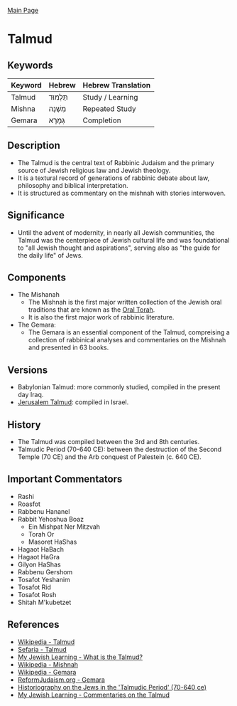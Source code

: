 [Main Page](https://yooyolo.github.io/JudaismRandomSeed/)

# Talmud

## Keywords
| Keyword | Hebrew | Hebrew Translation |
| ------- | ------ | ------------------ |
| Talmud | תַּלְמוּד | Study / Learning |
| Mishna | מִשְׁנָה | Repeated Study |
| Gemara | גְּמָרָא | Completion |

## Description
- The Talmud is the central text of Rabbinic Judaism and the primary source of Jewish religious law and Jewish theology.
- It is a textural record of generations of rabbinic debate about law, philosophy and biblical interpretation.
- It is structured as commentary on the mishnah with stories interwoven.

## Significance
- Until the advent of modernity, in nearly all Jewish communities, the Talmud was the centerpiece of Jewish cultural life and was foundational to "all Jewish thought and aspirations", serving also as "the guide for the daily life" of Jews.

## Components
- The Mishanah
    - The Mishnah is the first major written collection of the Jewish oral traditions that are known as the [Oral Torah](https://en.wikipedia.org/wiki/Oral_Torah). 
    - It is also the first major work of rabbinic literature.
- The Gemara:
    - The Gemara is an essential component of the Talmud, compreising a collection of rabbinical analyses and commentaries on the Mishnah and presented in 63 books.

## Versions
- Babylonian Talmud: more commonly studied, compiled in the present day Iraq.
- [Jerusalem Talmud](https://en.wikipedia.org/wiki/Jerusalem_Talmud): compiled in Israel.

## History
- The Talmud was compiled between the 3rd and 8th centuries.
- Talmudic Period (70-640 CE): between the destruction of the Second Temple (70 CE) and the Arb conquest of Palestein (c. 640 CE).

## Important Commentators
- Rashi
- Roasfot
- Rabbenu Hananel
- Rabbit Yehoshua Boaz
    - Ein Mishpat Ner Mitzvah
    - Torah Or
    - Masoret HaShas
- Hagaot HaBach
- Hagaot HaGra
- Gilyon HaShas
- Rabbenu Gershom
- Tosafot Yeshanim
- Tosafot Rid
- Tosafot Rosh
- Shitah M'kubetzet
    

## References
- [Wikipedia - Talmud](https://en.wikipedia.org/wiki/Talmud)
- [Sefaria - Talmud](https://www.sefaria.org/texts/Talmud)
- [My Jewish Learning - What is the Talmud?](https://www.myjewishlearning.com/article/talmud-101/)
- [Wikipedia - Mishnah](https://en.wikipedia.org/wiki/Mishnah#Cultural_references)
- [Wikipedia - Gemara](https://en.wikipedia.org/wiki/Gemara)
- [ReformJudaism.org - Gemara](https://reformjudaism.org/glossary/gemara)
- [Historiography on the Jews in the 'Talmudic Period' (70-640 ce)](https://doi.org/10.1093/oxfordhb/9780199280322.013.0005)
- [My Jewish Learning - Commentaries on the Talmud](https://www.myjewishlearning.com/article/commentaries-on-the-talmud/)
